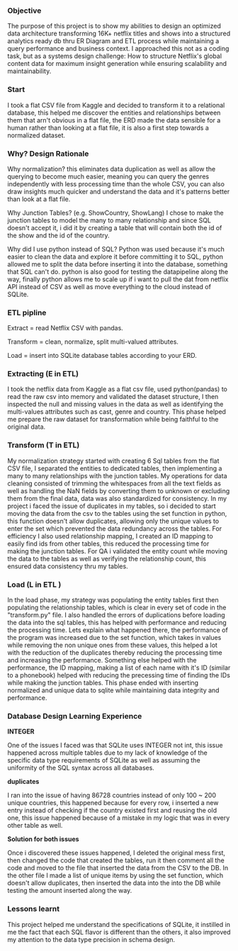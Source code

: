 ### Objective

The purpose of this project is to show my abilities to design an optimized data architecture transforming 16K+ netflix titles and shows into a structured analytics ready db thru ER Diagram and ETL process while maintaining a query performance and business context.
I approached this not as a coding task, but as a systems design challenge: How to structure Netflix's global content data for maximum insight generation while ensuring scalability and maintainability.

### Start

I took a flat CSV file from Kaggle and decided to transform it to a relational database, this helped me discover the entities and relationships between them that arn't obvious in a flat file, the ERD made the data sensible for a human rather than looking at a flat file, it is also a first step towards a normalized dataset.


### Why? Design Rationale

Why normalization?
this eliminates data duplication as well as allow the querying to become much easier, meaning you can query the genres independently with less processing time than the whole CSV, you can also draw insights much quicker and understand the data and it's patterns better than look at a flat file.

Why Junction Tables? (e.g. ShowCountry, ShowLang)
I chose to make the junction tables to model the many to many relationship and since SQL doesn't accept it, i did it by creating a table that will contain both the id of the show and the id of the country.

Why did I use python instead of SQL?
Python was used because it's much easier to clean the data and explore it before committing it to SQL, python allowed me to split the data before inserting it into the database, something that SQL can't do.
python is also good for testing the datapipeline along the way, finally python allows me to scale up if i want to pull the dat from netflix API instead of CSV as well as move everything to the cloud instead of SQLite.

### ETL pipline

Extract = read Netflix CSV with pandas.

Transform = clean, normalize, split multi-valued attributes.

Load = insert into SQLite database tables according to your ERD.

### Extracting (E in ETL)

I took the netflix data from Kaggle as a flat csv file, used python(pandas) to read the raw csv into memory and validated the dataset structure, I then inspected the null and missing values in the data as well as identifying the multi-values attributes such as cast, genre and country.
This phase helped me prepare the raw dataset for transformation while being faithful to the original data.

### Transform (T in ETL)

My normalization strategy started with creating 6 Sql tables from the flat CSV file, I separated the entities to dedicated tables, then implementing a many to many relationships with the junction tables. My operations for data cleaning consisted of trimming the whitespaces from all the text fields as well as handling the NaN fields by converting them to unknown or excluding them from the final data, data was also standardized for consistency.
In my project i faced the issue of duplicates in my tables, so i decided to start moving the data from the csv to the tables using the set function in python, this function doesn't allow duplicates, allowing only the unique values to enter the set which prevented the data redundancy across the tables.
For efficiency I also used relationship mapping, I created an ID mapping to easily find ids from other tables, this reduced the processing time for making the junction tables.
For QA i validated the entity count while moving the data to the tables as well as verifying the relationship count, this ensured data consistency thru my tables.

### Load (L in ETL )

In the load phase, my strategy was populating the entity tables first then populating the relationship tables, which is clear in every set of code in the "transform.py" file. I also handled the errors of duplications before loading the data into the sql tables, this has helped with performance and reducing the processing time.
Lets explain what happened there, the performance of the program was increased due to the set function, which takes in values while removing the non unique ones from these values, this helped a lot with the reduction of the duplicates thereby reducing the processing time and increasing the performance.
Something else helped with the performance, the ID mapping, making a list of each name with it's ID (similar to a phonebook) helped with reducing the precessing time of finding the IDs while making the junction tables.
This phase ended with inserting normalized and unique data to sqlite while maintaining data integrity and performance.

### Database Design Learning Experience

**INTEGER** 

One of the issues I faced was that SQLite uses INTEGER not int, this issue happened across multiple tables due to my lack of knowledge of the specific data type requirements of SQLite as well as assuming the uniformity of the SQL syntax across all databases.

**duplicates**

I ran into the issue of having 86728 countries instead of only 100 ~ 200 unique countries, this happened because for every row, i inserted a new entry instead of checking if the country existed first and reusing the old one, this issue happened because of a mistake in my logic that was in every other table as well.

**Solution for both issues**

Once i discovered these issues happened, I deleted the original mess first, then changed the code that created the tables, run it then comment all the code and moved to the file that inserted the data from the CSV to the DB.
In the other file I made a list of unique items by using the set function, which doesn't allow duplicates, then inserted the data into the into the DB while testing the amount inserted along the way.

### Lessons learnt

This project helped me understand the specifications of SQLite, it instilled in me the fact that each SQL flavor is different than the others, it also improved my attention to the data type precision in schema design.
